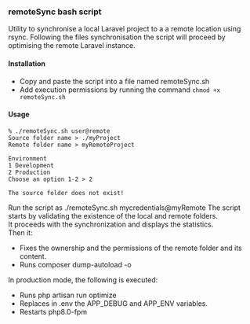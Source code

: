 ### remoteSync bash script
Utility to synchronise a local Laravel project to a a remote location using rsync.
Following the files synchronisation the script will proceed by optimising the remote Laravel instance.

#### Installation
- Copy and paste the script into a file named remoteSync.sh
- Add execution permissions by running the command `chmod +x remoteSync.sh`

#### Usage
```
% ./remoteSync.sh user@remote
Source folder name > ./myProject
Remote folder name > myRemoteProject

Environment 
1 Development
2 Production
Choose an option 1-2 > 2

The source folder does not exist!

```
Run the script as ./remoteSync.sh mycredentials@myRemote
The script starts by validating the existence of the local and remote folders.  
It proceeds with the synchronization and displays the statistics.  
Then it:
- Fixes the ownership and the permissions of the remote folder and its content.
- Runs composer dump-autoload -o

In production mode, the following is executed:
- Runs php artisan run optimize
- Replaces in .env the APP_DEBUG and APP_ENV variables.
- Restarts php8.0-fpm
